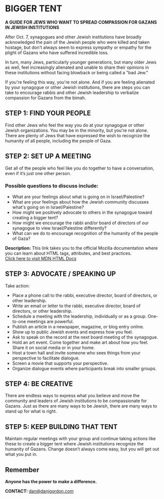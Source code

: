<body>
  <h1>BIGGER TENT</h1>

  <p><strong>A GUIDE FOR JEWS WHO WANT TO SPREAD COMPASSION FOR GAZANS IN JEWISH INSTITUTIONS</strong></p>

  <p>After Oct. 7, synagogues and other Jewish institutions have broadly acknowledged the pain of the Jewish people who were killed and taken hostage, but don't always seem to express sympathy or empathy for the plight of Gazans who have suffered incredible loss.</p>

  <p>In turn, many Jews, particularly younger generations, but many older Jews as well, feel increasingly alienated and unable to share their opinions in these institutions without facing blowback or being called a "bad Jew."</p>

  <p>If you're feeling this way, you're not alone. And if you are feeling alienated by your synagogue or other Jewish institutions, there are steps you can take to encourage rabbis and other Jewish leadership to verbalize compassion for Gazans from the bimah.</p>

  <section>
    <h2>STEP 1: FIND YOUR PEOPLE</h2>
    <p>Find other Jews who feel the way you do at your synagogue or other Jewish organizations. You may be in the minority, but you're not alone. There are plenty of Jews that have expressed the wish to recognize the humanity of all people, including the people of Gaza.</p>
  </section>

  <section>
    <h2>STEP 2: SET UP A MEETING</h2>
    <p>Get all of the people who feel like you do together to have a conversation, even if it’s just one other person.</p>
    <h3>Possible questions to discuss include:</h3>
    <ul>
      <li>What are your feelings about what is going on in Israel/Palestine?</li>
      <li>What are your feelings about how the Jewish community discusses what's going on in Israel/Palestine?</li>
      <li>How might we positively advocate to others in the synagogue toward creating a bigger tent?</li>
      <li>How might we encourage the rabbi and/or board of directors of our synagogue to view Israel/Palestine differently?</li>
      <li>What can we do to encourage recognition of the humanity of the people of Gaza?</li>
    </ul>
  </section>
<p>
  <strong>Description:</strong> This link takes you to the official Mozilla documentation where you can learn about HTML tags, attributes, and best practices.
  <br>
  <a href="https://developer.mozilla.org/en-US/docs/Web/HTML" 
     target="_blank" 
     rel="noopener noreferrer">
     Click here to visit MDN HTML Docs
  </a>
</p>
  <section>
    <h2>STEP 3: ADVOCATE / SPEAKING UP</h2>
    <p>Take action:</p>
    <ul>
      <li>Place a phone call to the rabbi, executive director, board of directors, or other leadership.</li>
      <li>Write an email or letter to the rabbi, executive director, board of directors, or other leadership.</li>
      <li>Schedule a meeting with the leadership, individually or as a group. One-to-one meetings are powerful.</li>
      <li>Publish an article in a newspaper, magazine, or blog entry online.</li>
      <li>Show up to public Jewish events and express how you feel.</li>
      <li>Ask to speak on the record at the next board meeting of the synagogue.</li>
      <li>Hold an art event. Come together and make art about how you feel. Share it on social media or in your home.</li>
      <li>Host a town hall and invite someone who sees things from your perspective to facilitate dialogue.</li>
      <li>Screen a movie that supports your perspective.</li>
      <li>Organize dialogue events where participants break into smaller groups.</li>
    </ul>
  </section>

  <section>
    <h2>STEP 4: BE CREATIVE</h2>
    <p>There are endless ways to express what you believe and move the community and leaders of Jewish institutions to be compassionate for Gazans. Just as there are many ways to be Jewish, there are many ways to stand up for what is right.</p>
  </section>

  <section>
    <h2>STEP 5: KEEP BUILDING THAT TENT</h2>
    <p>Maintain regular meetings with your group and continue taking actions like these to create a bigger tent where Jewish institutions recognize the humanity of Gazans. Change doesn’t always come easy, but you will get out what you put in.</p>
  </section>

  <section>
    <h2>Remember</h2>
    <p><strong>Anyone has the power to make a difference.</strong></p>
  </section>

  <p><strong>CONTACT:</strong> <a href="mailto:dan@danjgordon.com">dan@danjgordon.com</a></p>
</body>


